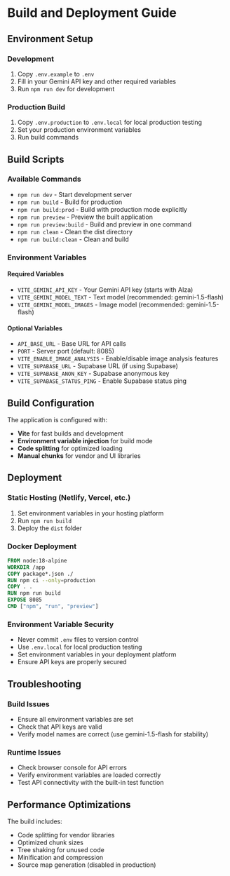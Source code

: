 # Build and Deployment Guide

## Environment Setup

### Development
1. Copy `.env.example` to `.env`
2. Fill in your Gemini API key and other required variables
3. Run `npm run dev` for development

### Production Build
1. Copy `.env.production` to `.env.local` for local production testing
2. Set your production environment variables
3. Run build commands

## Build Scripts

### Available Commands
- `npm run dev` - Start development server
- `npm run build` - Build for production
- `npm run build:prod` - Build with production mode explicitly
- `npm run preview` - Preview the built application
- `npm run preview:build` - Build and preview in one command
- `npm run clean` - Clean the dist directory
- `npm run build:clean` - Clean and build

### Environment Variables

#### Required Variables
- `VITE_GEMINI_API_KEY` - Your Gemini API key (starts with AIza)
- `VITE_GEMINI_MODEL_TEXT` - Text model (recommended: gemini-1.5-flash)
- `VITE_GEMINI_MODEL_IMAGES` - Image model (recommended: gemini-1.5-flash)

#### Optional Variables
- `API_BASE_URL` - Base URL for API calls
- `PORT` - Server port (default: 8085)
- `VITE_ENABLE_IMAGE_ANALYSIS` - Enable/disable image analysis features
- `VITE_SUPABASE_URL` - Supabase URL (if using Supabase)
- `VITE_SUPABASE_ANON_KEY` - Supabase anonymous key
- `VITE_SUPABASE_STATUS_PING` - Enable Supabase status ping

## Build Configuration

The application is configured with:
- **Vite** for fast builds and development
- **Environment variable injection** for build mode
- **Code splitting** for optimized loading
- **Manual chunks** for vendor and UI libraries

## Deployment

### Static Hosting (Netlify, Vercel, etc.)
1. Set environment variables in your hosting platform
2. Run `npm run build`
3. Deploy the `dist` folder

### Docker Deployment
```dockerfile
FROM node:18-alpine
WORKDIR /app
COPY package*.json ./
RUN npm ci --only=production
COPY . .
RUN npm run build
EXPOSE 8085
CMD ["npm", "run", "preview"]
```

### Environment Variable Security
- Never commit `.env` files to version control
- Use `.env.local` for local production testing
- Set environment variables in your deployment platform
- Ensure API keys are properly secured

## Troubleshooting

### Build Issues
- Ensure all environment variables are set
- Check that API keys are valid
- Verify model names are correct (use gemini-1.5-flash for stability)

### Runtime Issues
- Check browser console for API errors
- Verify environment variables are loaded correctly
- Test API connectivity with the built-in test function

## Performance Optimizations

The build includes:
- Code splitting for vendor libraries
- Optimized chunk sizes
- Tree shaking for unused code
- Minification and compression
- Source map generation (disabled in production)